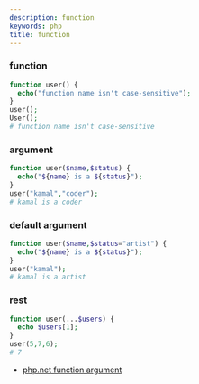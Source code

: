 ```yaml
---
description: function
keywords: php
title: function
---
```


### function

```php
function user() {
  echo("function name isn't case-sensitive");
}
user();
User();
# function name isn't case-sensitive
```

### argument

```php
function user($name,$status) {
  echo("${name} is a ${status}");
}
user("kamal","coder");
# kamal is a coder
```

### default argument

```php
function user($name,$status="artist") {
  echo("${name} is a ${status}");
}
user("kamal");
# kamal is a artist
```

### rest

```php
function user(...$users) {
  echo $users[1];
}
user(5,7,6);
# 7
```

* [php.net function argument](http://us1.php.net/manual/en/functions.arguments.php)
